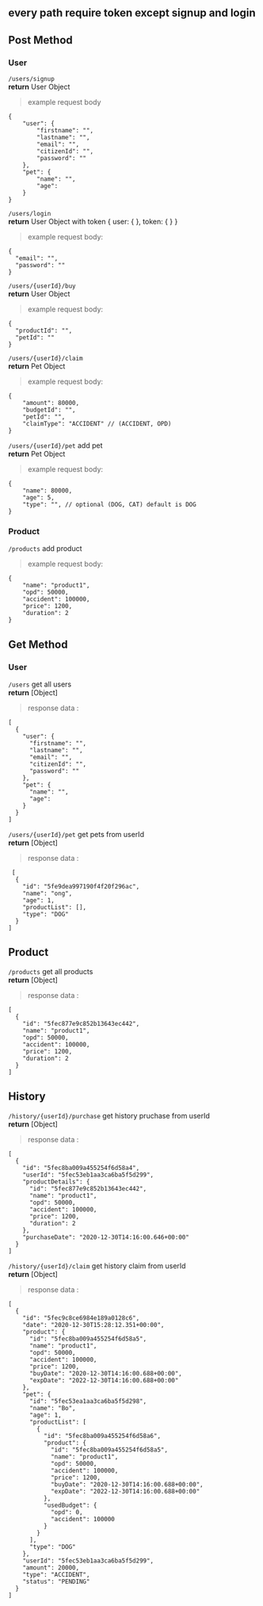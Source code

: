## every path require token except signup and login

## Post Method
### User
`/users/signup` <br>
**return** User Object
> example request body
```
{
	"user": {
		"firstname": "",
		"lastname": "",
		"email": "",
		"citizenId": "",
		"password": ""
	},
	"pet": {
		"name": "",
		"age": 
	}
}
```

`/users/login` <br>
**return** User Object with token { user: { }, token: { } }
> example request body: 
```
{
  "email": "",
  "password": ""
}
```

`/users/{userId}/buy` <br>
**return** User Object
> example request body: 
```
{
  "productId": "",
  "petId": ""
}
```

`/users/{userId}/claim` <br>
**return** Pet Object
> example request body: 
```
{
	"amount": 80000,
	"budgetId": "",
	"petId": "",
	"claimType": "ACCIDENT" // (ACCIDENT, OPD)
}
```

`/users/{userId}/pet` add pet <br>
**return** Pet Object
> example request body: 
```
{
	"name": 80000,
	"age": 5,
	"type": "", // optional (DOG, CAT) default is DOG
}
```
### Product
`/products` add product <br>
> example request body: 
```
{
	"name": "product1",
	"opd": 50000,
	"accident": 100000,
	"price": 1200,
	"duration": 2
}
```
## Get Method
### User
`/users` get all users <br>
**return** [Object]
> response data : 
```
[
  {
    "user": {
      "firstname": "",
      "lastname": "",
      "email": "",
      "citizenId": "",
      "password": ""
    },
    "pet": {
      "name": "",
      "age": 
    }
  }
]
```

`/users/{userId}/pet` get pets from userId <br>
**return** [Object]
> response data : 
```
 [
  {
    "id": "5fe9dea997190f4f20f296ac",
    "name": "ong",
    "age": 1,
    "productList": [],
    "type": "DOG"
  }
]
```
## Product
`/products` get all products <br>
**return** [Object]
> response data : 
```
[
  {
    "id": "5fec877e9c852b13643ec442",
    "name": "product1",
    "opd": 50000,
    "accident": 100000,
    "price": 1200,
    "duration": 2
  }
]
```
## History

`/history/{userId}/purchase` get history pruchase from userId <br>
**return** [Object]
> response data : 
```
[
  {
    "id": "5fec8ba009a455254f6d58a4",
    "userId": "5fec53eb1aa3ca6ba5f5d299",
    "productDetails": {
      "id": "5fec877e9c852b13643ec442",
      "name": "product1",
      "opd": 50000,
      "accident": 100000,
      "price": 1200,
      "duration": 2
    },
    "purchaseDate": "2020-12-30T14:16:00.646+00:00"
  }
]
```

`/history/{userId}/claim` get history claim from userId <br>
**return** [Object]
> response data : 
```
[
  {
    "id": "5fec9c8ce6984e189a0128c6",
    "date": "2020-12-30T15:28:12.351+00:00",
    "product": {
      "id": "5fec8ba009a455254f6d58a5",
      "name": "product1",
      "opd": 50000,
      "accident": 100000,
      "price": 1200,
      "buyDate": "2020-12-30T14:16:00.688+00:00",
      "expDate": "2022-12-30T14:16:00.688+00:00"
    },
    "pet": {
      "id": "5fec53ea1aa3ca6ba5f5d298",
      "name": "Bo",
      "age": 1,
      "productList": [
        {
          "id": "5fec8ba009a455254f6d58a6",
          "product": {
            "id": "5fec8ba009a455254f6d58a5",
            "name": "product1",
            "opd": 50000,
            "accident": 100000,
            "price": 1200,
            "buyDate": "2020-12-30T14:16:00.688+00:00",
            "expDate": "2022-12-30T14:16:00.688+00:00"
          },
          "usedBudget": {
            "opd": 0,
            "accident": 100000
          }
        }
      ],
      "type": "DOG"
    },
    "userId": "5fec53eb1aa3ca6ba5f5d299",
    "amount": 20000,
    "type": "ACCIDENT",
    "status": "PENDING"
  }
]
```
